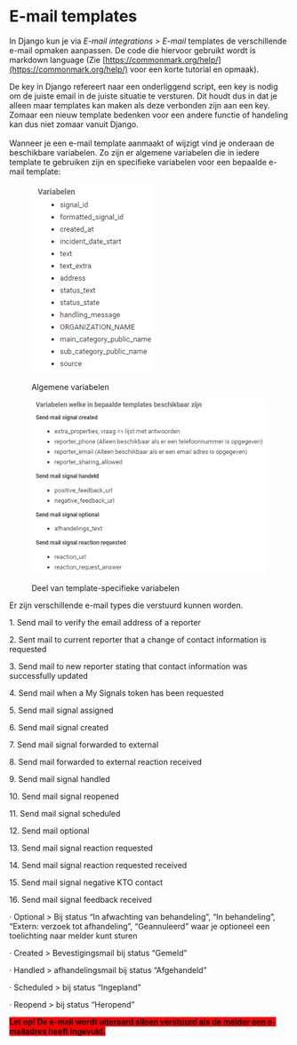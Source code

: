 # E-mail templates

In Django kun je via _E-mail integrations > E-mail_ templates de verschillende e-mail opmaken aanpassen. De code die hiervoor gebruikt wordt is markdown language (Zie [https://commonmark.org/help/](https://commonmark.org/help/) voor een korte tutorial en opmaak).

De key in Django refereert naar een onderliggend script, een key is nodig om de juiste email in de juiste situatie te versturen. Dit houdt dus in dat je alleen maar templates kan maken als deze verbonden zijn aan een key. Zomaar een nieuw template bedenken voor een andere functie of handeling kan dus niet zomaar vanuit Django.\
\
Wanneer je een e-mail template aanmaakt of wijzigt vind je onderaan de beschikbare variabelen. Zo zijn er algemene variabelen die in iedere template te gebruiken zijn en specifieke variabelen voor een bepaalde e-mail template:

<div align="left">

<figure><img src="../.gitbook/assets/image.png" alt=""><figcaption><p>Algemene variabelen</p></figcaption></figure>

</div>

<div align="left">

<figure><img src="../.gitbook/assets/image (2).png" alt=""><figcaption><p>Deel van template-specifieke variabelen</p></figcaption></figure>

</div>

Er zijn verschillende e-mail types die verstuurd kunnen worden.

1\.  Send mail to verify the email address of a reporter

2\.  Sent mail to current reporter that a change of contact information is requested

3\.  Send mail to new reporter stating that contact information was successfully updated

4\.  Send mail when a My Signals token has been requested   &#x20;

5\.  Send mail signal assigned

6\. Send mail signal created

7\.  Send mail signal forwarded to external

8\.  Send mail forwarded to external reaction received

9\.  Send mail signal handled

10\.  Send mail signal reopened

11\.  Send mail signal scheduled

12\.  Send mail optional

13\.  Send mail signal reaction requested

14\.  Send mail signal reaction requested received

15\.  Send mail signal negative KTO contact

16\.  Send mail signal feedback received

&#x20;

·  Optional > Bij status “In afwachting van behandeling”, “In behandeling”, “Extern: verzoek tot afhandeling”, “Geannuleerd” waar je optioneel een toelichting naar melder kunt sturen

·  Created > Bevestigingsmail bij status “Gemeld”

·  Handled > afhandelingsmail bij status “Afgehandeld”

·  Scheduled > bij status “Ingepland”

·  Reopend > bij status “Heropend”

&#x20;

<mark style="background-color:red;">**Let op! De e-mail wordt uiteraard alleen verstuurd als de melder een e-mailadres heeft ingevuld.**</mark>
